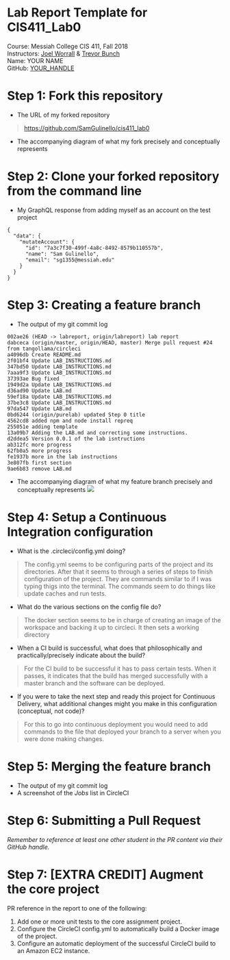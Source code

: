 # Lab Report Template for CIS411_Lab0
Course: Messiah College CIS 411, Fall 2018<br/>
Instructors: [Joel Worrall](https://github.com/tangollama) & [Trevor Bunch](https://github.com/trevordbunch)<br/>
Name: YOUR NAME<br/>
GitHub: [YOUR_HANDLE](https://github.com/YOUR_HANDLE)<br/>

# Step 1: Fork this repository
- The URL of my forked repository
> https://github.com/SamGulinello/cis411_lab0
- The accompanying diagram of what my fork precisely and conceptually represents

# Step 2: Clone your forked repository from the command line
- My GraphQL response from adding myself as an account on the test project
```
{
  "data": {
    "mutateAccount": {
      "id": "7a3c7f30-499f-4a8c-8492-8579b110557b",
      "name": "Sam Gulinello",
      "email": "sg1355@messiah.edu"
    }
  }
}

```

# Step 3: Creating a feature branch
- The output of my git commit log
```
002ae26 (HEAD -> labreport, origin/labreport) lab report
dabceca (origin/master, origin/HEAD, master) Merge pull request #24 from tangollama/circleci
a4096db Create README.md
2f01bf4 Update LAB_INSTRUCTIONS.md
347bd50 Update LAB_INSTRUCTIONS.md
7aaa9f3 Update LAB_INSTRUCTIONS.md
37393ae Bug fixed
1949d2a Update LAB_INSTRUCTIONS.md
d36ad90 Update LAB.md
59ef18a Update LAB_INSTRUCTIONS.md
37be3c8 Update LAB_INSTRUCTIONS.md
97da547 Update LAB.md
0bd6244 (origin/purelab) updated Step 0 title
4562cd8 added npm and node install repreq
255051e adding template
13a09b7 Adding the LAB.md and correcting some instructions.
d2ddea5 Version 0.0.1 of the lab isntructions
ab312fc more progress
62fb0a5 more progress
fe1937b more in the lab instructions
3e807fb first section
9ae6b83 remove LAB.md

```
- The accompanying diagram of what my feature branch precisely and conceptually represents
  ![](../flowchart.png)
# Step 4: Setup a Continuous Integration configuration
- What is the .circleci/config.yml doing?
> The config.yml seems to be configuring parts of the project and its directories. After that it seems to through a series of steps to finish configuration of the project. They are commands similar to if I was typing thigs into the terminal. The commands seem to do things like update caches and run tests.

- What do the various sections on the config file do?
> The docker section seems to be in charge of creating an image of the workspace and backing it up to circleci. It then sets a working directory

- When a CI build is successful, what does that philosophically and practically/precisely indicate about the build?
> For the CI build to be successful it has to pass certain tests. When it passes, it indicates that the build has merged successfully with a master branch and the software can be deployed. 

- If you were to take the next step and ready this project for Continuous Delivery, what additional changes might you make in this configuration (conceptual, not code)?
> For this to go into continuous deployment you would need to add commands to the file that deployed your branch to a server when you were done making changes.

# Step 5: Merging the feature branch
* The output of my git commit log
* A screenshot of the _Jobs_ list in CircleCI

# Step 6: Submitting a Pull Request
_Remember to reference at least one other student in the PR content via their GitHub handle._

# Step 7: [EXTRA CREDIT] Augment the core project
PR reference in the report to one of the following:
1. Add one or more unit tests to the core assignment project.
2. Configure the CircleCI config.yml to automatically build a Docker image of the project.
3. Configure an automatic deployment of the successful CircleCI build to an Amazon EC2 instance.

